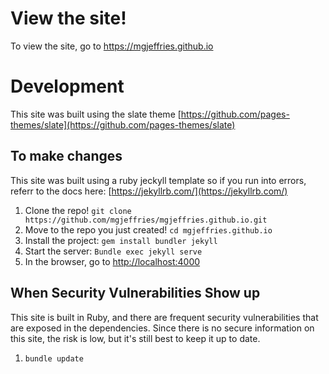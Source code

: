 # View the site!
To view the site, go to https://mgjeffries.github.io

# Development
This site was built using the slate theme [https://github.com/pages-themes/slate](https://github.com/pages-themes/slate)

## To make changes
This site was built using a ruby jeckyll template so if you run into errors, referr to the docs here: [https://jekyllrb.com/](https://jekyllrb.com/)

1. Clone the repo!
`git clone https://github.com/mgjeffries/mgjeffries.github.io.git`
1. Move to the repo you just created! `cd mgjeffries.github.io`
1. Install the project: `gem install bundler jekyll`
1. Start the server: `Bundle exec jekyll serve`
1. In the browser, go to [http://localhost:4000](http://localhost:4000)


## When Security Vulnerabilities Show up
This site is built in Ruby, and there are frequent security vulnerabilities that are exposed in the dependencies. Since there is no secure information on this site, the risk is low, but it's still best to keep it up to date.

1. `bundle update`
